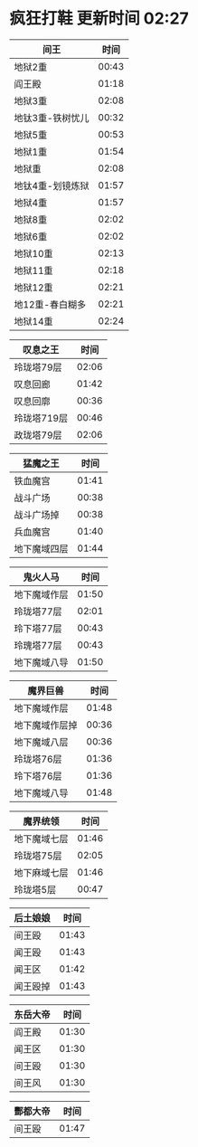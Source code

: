 # 疯狂打鞋 更新时间 02:27

| 间王   | 时间    |
|--------|-------|
| 地狱2重 | 00:43 |
| 阎王殿 | 01:18 |
| 地狱3重 | 02:08 |
| 地钛3重-铁树忧儿 | 00:32 |
| 地狱5重 | 00:53 |
| 地狱1重 | 01:54 |
| 地狱重 | 02:08 |
| 地钛4重-划镜炼狱 | 01:57 |
| 地狱4重 | 01:57 |
| 地狱8重 | 02:02 |
| 地狱6重 | 02:02 |
| 地狱10重 | 02:13 |
| 地狱11重 | 02:18 |
| 地狱12重 | 02:21 |
| 地12重-春白糊多 | 02:21 |
| 地狱14重 | 02:24 |

| 叹息之王   | 时间    |
|--------|-------|
| 玲珑塔79层 | 02:06 |
| 叹息回廊 | 01:42 |
| 叹息回廓 | 00:36 |
| 玲珑塔719层 | 00:46 |
| 政珑塔79层 | 02:06 |

| 猛魔之王   | 时间    |
|--------|-------|
| 铁血魔宫 | 01:41 |
| 战斗广场 | 00:38 |
| 战斗广场掉 | 00:38 |
| 兵血魔宫 | 01:40 |
| 地下魔域四层 | 01:44 |

| 鬼火人马   | 时间    |
|--------|-------|
| 地下魔域作层 | 01:50 |
| 玲珑塔77层 | 02:01 |
| 玲下塔77层 | 00:43 |
| 玲瑰塔77层 | 00:43 |
| 地下魔域八导 | 01:50 |

| 魔界巨兽   | 时间    |
|--------|-------|
| 地下魔域作层 | 01:48 |
| 地下魔域作层掉 | 00:36 |
| 地下魔域八层 | 00:36 |
| 玲珑塔76层 | 01:36 |
| 玲下塔76层 | 01:36 |
| 地下魔域八导 | 01:48 |

| 魔界统领   | 时间    |
|--------|-------|
| 地下魔域七层 | 01:46 |
| 玲珑塔75层 | 02:05 |
| 地下麻域七层 | 01:46 |
| 玲珑塔5层 | 00:47 |

| 后土娘娘   | 时间    |
|--------|-------|
| 间王殴 | 01:43 |
| 闻王殴 | 01:43 |
| 闻王区 | 01:42 |
| 闻王殴掉 | 01:43 |

| 东岳大帝   | 时间    |
|--------|-------|
| 阎王殿 | 01:30 |
| 闻王区 | 01:30 |
| 间王殴 | 01:30 |
| 间王风 | 01:30 |

| 酆都大帝   | 时间    |
|--------|-------|
| 间王殴 | 01:47 |